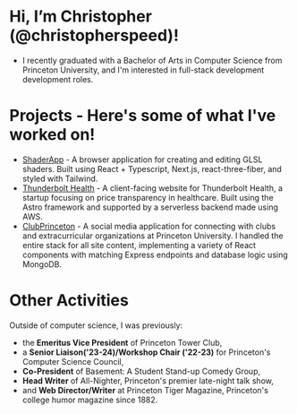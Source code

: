 # Hi, I’m Christopher (@christopherspeed)!
- I recently graduated with a Bachelor of Arts in Computer Science from Princeton University, and I'm interested in full-stack development development roles.

# Projects - Here's some of what I've worked on!
- [ShaderApp](https://speed-shaders.vercel.app/) - A browser application for creating and editing GLSL shaders. Built using React + Typescript, Next.js, react-three-fiber, and styled with Tailwind.
- [Thunderbolt Health](https://www.thunderbolthealth.com/) - A client-facing website for Thunderbolt Health, a startup focusing on price transparency in healthcare. Built using the Astro framework and supported by a serverless backend made using AWS.
- [ClubPrinceton](https://github.com/aabid-ism/ClubPrinceton) - A social media application for connecting with clubs and extracurricular organizations at Princeton University. I handled the entire stack for all site content, implementing a variety of React components with matching Express endpoints and database logic using MongoDB.

# Other Activities
Outside of computer science, I was previously:
- the **Emeritus Vice President** of Princeton Tower Club,
- a **Senior Liaison('23-24)/Workshop Chair ('22-23)** for Princeton's Computer Science Council,
- **Co-President** of Basement: A Student Stand-up Comedy Group,
- **Head Writer** of All-Nighter, Princeton's premier late-night talk show, 
- and **Web Director/Writer** at Princeton Tiger Magazine, Princeton's college humor magazine since 1882.
